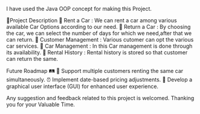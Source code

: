I have used the Java OOP concept for making this Project.

🚗Project Description
🚀 Rent a Car : We can rent a car among various available Car Options according to our need.
🔁 Return a Car : By choosing the car, we can select the number of days for which we need,after that we can return. 
👥 Customer Management : Various cutomer can opt the various car services.
🚗 Car Management : In this Car management is done through its availability. 
📝 Rental History : Rental history is stored so that customer can return the same.

Future Roadmap 🛤️
🤝 Support multiple customers renting the same car simultaneously. 
⏰ Implement date-based pricing adjustments. 
🎨 Develop a graphical user interface (GUI) for enhanced user experience.

Any suggestion and feedback related to this project is welcomed.
Thanking you for your Valuable Time.
